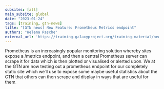 ```yaml
---
subsites: [all]
main_subsite: global
date: "2023-01-24"
tags: [training, gtn-news]
title: "[GTN news] New Feature: Prometheus Metrics endpoint"
authors: "Helena Rasche"
external_url: 'https://training.galaxyproject.org/training-material/news/2023/01/24/prometheus.html'
---
```


Prometheus is an increasingly popular monitoring solution whereby sites expose a /metrics endpoint, and then a central Prometheus server can scrape it for data which is then plotted or visualised or alerted upon. We at the GTN are now testing out a prometheus endpoint for our completely static site which we’ll use to expose some maybe useful statistics about the GTN that others can then scrape and display in ways that are useful for them.

